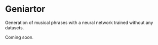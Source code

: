 # Geniartor

Generation of musical phrases with a neural network trained without any datasets.

Coming soon.
